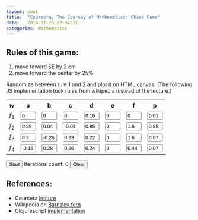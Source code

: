```yaml
---
layout: post
title:  "Coursera, The Journey of Mathematics: Chaos Game"
date:   2014-01-29 22:34:11
categories: Mathematics
---
```


Rules of this game:
-------------------
1. move toward SE by 2 cm
2. move toward the center by 25%

Randomize between rule 1 and 2 and plot it on HTML canvas. (The following JS implementation took rules from wikipedia instead of the lecture.)

<script src="https://ajax.googleapis.com/ajax/libs/jquery/1.9.1/jquery.min.js"></script>
<script src="/javascripts/chaos-game.js"></script>

<div>
  <table>
    <tbody><tr>
      <th><i>w</i></th>
      <th>a</th>
      <th>b</th>
      <th>c</th>
      <th>d</th>
      <th>e</th>
      <th>f</th>
      <th>p</th>
    </tr>
    <tr>
      <td><i>f</i><sub>1</sub></td>
      <td><input type="text" id="a0" value="0" size="2"></td>
      <td><input type="text" id="b0" value="0" size="2"></td>
      <td><input type="text" id="c0" value="0" size="2"></td>
      <td><input type="text" id="d0" value="0.16" size="2"></td>
      <td><input type="text" id="e0" value="0" size="2"></td>
      <td><input type="text" id="f0" value="0" size="2"></td>
      <td><input type="text" id="p0" value="0.01" size="2"></td>
    </tr>
    <tr>
      <td><i>f</i><sub>2</sub></td>
      <td><input type="text" id="a1" value="0.85" size="2"></td>
      <td><input type="text" id="b1" value="0.04" size="2"></td>
      <td><input type="text" id="c1" value="-0.04" size="2"></td>
      <td><input type="text" id="d1" value="0.85" size="2"></td>
      <td><input type="text" id="e1" value="0" size="2"></td>
      <td><input type="text" id="f1" value="1.6" size="2"></td>
      <td><input type="text" id="p1" value="0.85" size="2"></td>
    </tr>
    <tr>
      <td><i>f</i><sub>3</sub></td>
      <td><input type="text" id="a2" value="0.2" size="2"></td>
      <td><input type="text" id="b2" value="-0.26" size="2"></td>
      <td><input type="text" id="c2" value="0.23" size="2"></td>
      <td><input type="text" id="d2" value="0.22" size="2"></td>
      <td><input type="text" id="e2" value="0" size="2"></td>
      <td><input type="text" id="f2" value="1.6" size="2"></td>
      <td><input type="text" id="p2" value="0.07" size="2"></td>
    </tr>
    <tr>
      <td><i>f</i><sub>4</sub></td>
      <td><input type="text" id="a3" value="-0.15" size="2"></td>
      <td><input type="text" id="b3" value="0.28" size="2"></td>
      <td><input type="text" id="c3" value="0.26" size="2"></td>
      <td><input type="text" id="d3" value="0.24" size="2"></td>
      <td><input type="text" id="e3" value="0" size="2"></td>
      <td><input type="text" id="f3" value="0.44" size="2"></td>
      <td><input type="text" id="p3" value="0.07" size="2"></td>
    </tr>
  </tbody></table>
</div>
<div>
  <button id="start">Start</button>
  Iterations count: <span id="iterations">0</span>
  <button id="clear">Clear</button>
</div>

<canvas id="canvas" width="550" height="800">
</canvas>

References:
-----------------
* Coursera [lecture]
* Wikipedia on [Barnsley fern]
* Clojurescript [implementation]

[lecture]: https://class.coursera.org/sjtuma153-001/lecture/89
[Barnsley fern]: http://en.wikipedia.org/wiki/Barnsley_fern
[implementation]: https://github.com/go717franciswang/shiny-bear/blob/master/src-cljs/game_of_chaos/core.cljs
